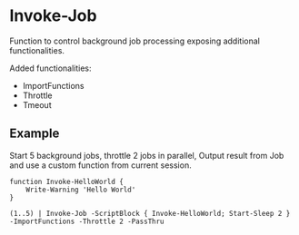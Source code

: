 # Invoke-Job

Function to control background job processing exposing additional functionalities.

Added functionalities:
  * ImportFunctions
  * Throttle
  * Tmeout

## Example

Start 5 background jobs, throttle 2 jobs in parallel, Output result from Job and use a custom function from current session.

```
function Invoke-HelloWorld { 
    Write-Warning 'Hello World'
}

(1..5) | Invoke-Job -ScriptBlock { Invoke-HelloWorld; Start-Sleep 2 } -ImportFunctions -Throttle 2 -PassThru
```
